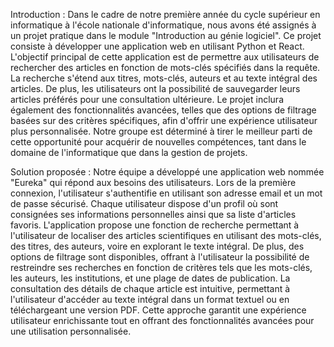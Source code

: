 Introduction :
Dans le cadre de notre première année du cycle supérieur en informatique à l'école nationale d'informatique, nous avons été assignés à un projet pratique dans le module "Introduction au génie logiciel". Ce projet consiste à développer une application web en utilisant Python et React. L'objectif principal de cette application est de permettre aux utilisateurs de rechercher des articles en fonction de mots-clés spécifiés dans la requête. La recherche s'étend aux titres, mots-clés, auteurs et au texte intégral des articles. De plus, les utilisateurs ont la possibilité de sauvegarder leurs articles préférés pour une consultation ultérieure. Le projet inclura également des fonctionnalités avancées, telles que des options de filtrage basées sur des critères spécifiques, afin d'offrir une expérience utilisateur plus personnalisée.
Notre groupe est déterminé à tirer le meilleur parti de cette opportunité pour acquérir de nouvelles compétences, tant dans le domaine de l'informatique que dans la gestion de projets.

Solution proposée :
Notre équipe a développé une application web nommée "Eureka" qui répond aux besoins des utilisateurs. Lors de la première connexion, l'utilisateur s'authentifie en utilisant son adresse email et un mot de passe sécurisé. Chaque utilisateur dispose d'un profil où sont consignées ses informations personnelles ainsi que sa liste d'articles favoris.
L'application propose une fonction de recherche permettant à l'utilisateur de localiser des articles scientifiques en utilisant des mots-clés, des titres, des auteurs, voire en explorant le texte intégral. De plus, des options de filtrage sont disponibles, offrant à l'utilisateur la possibilité de restreindre ses recherches en fonction de critères tels que les mots-clés, les auteurs, les institutions, et une plage de dates de publication.
La consultation des détails de chaque article est intuitive, permettant à l'utilisateur d'accéder au texte intégral dans un format textuel ou en téléchargeant une version PDF. Cette approche garantit une expérience utilisateur enrichissante tout en offrant des fonctionnalités avancées pour une utilisation personnalisée.
